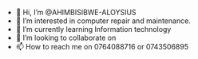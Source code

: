 - 👋 Hi, I’m @AHIMBISIBWE-ALOYSIUS
- 👀 I’m interested in computer repair and maintenance. 
- 🌱 I’m currently learning Information technology 
- 💞️ I’m looking to collaborate on 
- 📫 How to reach me on 0764088716 or 0743506895

<!---
AHIMBISIBWE-ALOYSIUS/AHIMBISIBWE-ALOYSIUS is a ✨ special ✨ repository because its `README.md` (this file) appears on your GitHub profile.
You can click the Preview link to take a look at your changes.
--->
